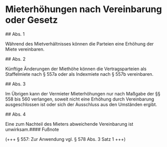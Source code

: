 # Mieterhöhungen nach Vereinbarung oder Gesetz



\#\# Abs. 1

 Während des Mietverhältnisses können die Parteien eine Erhöhung der Miete vereinbaren.

\#\# Abs. 2

 Künftige Änderungen der Miethöhe können die Vertragsparteien als Staffelmiete nach § 557a oder als Indexmiete nach § 557b vereinbaren.

\#\# Abs. 3

 Im Übrigen kann der Vermieter Mieterhöhungen nur nach Maßgabe der §§ 558 bis 560 verlangen, soweit nicht eine Erhöhung durch Vereinbarung ausgeschlossen ist oder sich der Ausschluss aus den Umständen ergibt.

\#\# Abs. 4

 Eine zum Nachteil des Mieters abweichende Vereinbarung ist unwirksam.#### Fußnote

(\+\+\+ § 557: Zur Anwendung vgl. § 578 Abs. 3 Satz 1 \+\+\+) 

